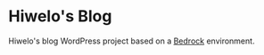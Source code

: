 # Hiwelo's Blog

Hiwelo's blog WordPress project based on a [Bedrock](https://roots.io/bedrock) environment.
